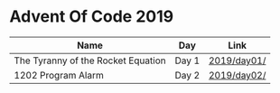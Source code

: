 # Advent Of Code 2019 #
  
| Name | Day | Link |
|---|---|---|
| The Tyranny of the Rocket Equation | Day 1 | [2019/day01/](https://github.com/andhrelja/adventofcode/tree/master/2019/day01) |
| 1202 Program Alarm | Day 2 | [2019/day02/](https://github.com/andhrelja/adventofcode/tree/master/2019/day02) |